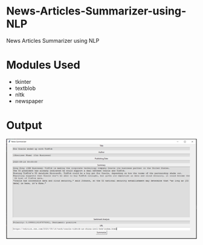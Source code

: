 # News-Articles-Summarizer-using-NLP
News Articles Summarizer using NLP

# Modules Used
- tkinter
- textblob
- nltk
- newspaper

# Output
![alt text](https://github.com/BlitzenPrancer/News-Articles-Summarizer-using-NLP/blob/main/output.PNG)

